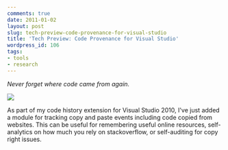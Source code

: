 ```yaml
---
comments: true
date: 2011-01-02
layout: post
slug: tech-preview-code-provenance-for-visual-studio
title: 'Tech Preview: Code Provenance for Visual Studio'
wordpress_id: 106
tags:
- tools
- research
---
```


_Never forget where code came from again._

[![](http://blog.ninlabs.com/wp-content/uploads/2011/01/codeprovenance.png)](http://blog.ninlabs.com/wp-content/uploads/2011/01/codeprovenance.png)

As part of my code history extension for Visual Studio 2010, I've just added a module for tracking copy and paste events including code copied from websites.
This can be useful for remembering useful online resources, self-analytics on how much you rely on stackoverflow, or self-auditing for copy right issues.
